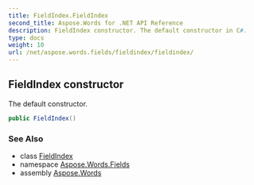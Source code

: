 ```yaml
---
title: FieldIndex.FieldIndex
second_title: Aspose.Words for .NET API Reference
description: FieldIndex constructor. The default constructor in C#.
type: docs
weight: 10
url: /net/aspose.words.fields/fieldindex/fieldindex/
---
```

## FieldIndex constructor

The default constructor.

```csharp
public FieldIndex()
```

### See Also

* class [FieldIndex](../)
* namespace [Aspose.Words.Fields](../../fieldindex/)
* assembly [Aspose.Words](../../../)

